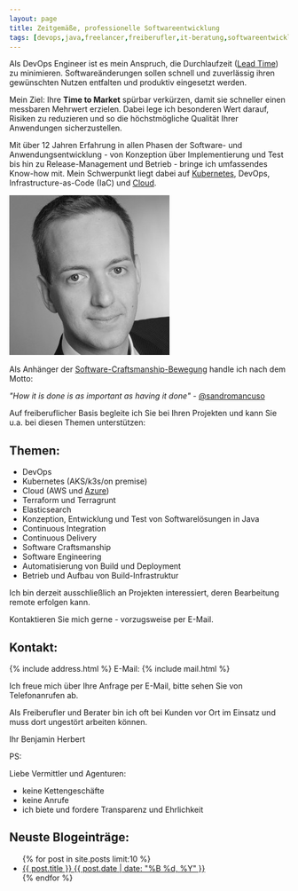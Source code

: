 ```yaml
---
layout: page
title: Zeitgemäße, professionelle Softwareentwicklung
tags: [devops,java,freelancer,freiberufler,it-beratung,softwareentwicklung,software,consulting,continuous integration,tdd]
---
```

Als DevOps Engineer ist es mein Anspruch, die Durchlaufzeit ([Lead Time](https://en.wikipedia.org/wiki/Lead_time)) zu minimieren. Softwareänderungen sollen schnell und zuverlässig ihren gewünschten Nutzen entfalten und produktiv eingesetzt werden.

Mein Ziel: Ihre **Time to Market** spürbar verkürzen, damit sie schneller einen messbaren Mehrwert erzielen. Dabei lege ich besonderen Wert darauf, Risiken zu reduzieren und so die höchstmögliche Qualität Ihrer Anwendungen sicherzustellen.

Mit über 12 Jahren Erfahrung in allen Phasen der Software- und Anwendungsentwicklung - von Konzeption über Implementierung und Test bis hin zu Release-Management und Betrieb - bringe ich umfassendes Know-how mit. Mein Schwerpunkt liegt dabei auf [Kubernetes](https://www.herbert.cc/tags/#kubernetes), DevOps, Infrastructure-as-Code (IaC) und [Cloud](https://www.herbert.cc/tags/#cloud).

<div>
 <img src="images/bh.jpg" alt="Foto von Benjamin Herbert"/>
</div>

Als Anhänger der [Software-Craftsmanship-Bewegung](http://manifesto.softwarecraftsmanship.org/#/de)
handle ich nach dem Motto:

<cite>"How it is done is as important as having it done"</cite> - [@sandromancuso](https://twitter.com/sandromancuso)

Auf freiberuflicher Basis begleite ich Sie bei Ihren Projekten und kann Sie u.a. bei diesen Themen unterstützen:

## Themen:
* DevOps
* Kubernetes (AKS/k3s/on premise)
* Cloud (AWS und [Azure](https://www.herbert.cc/tags/#azure))
* Terraform und Terragrunt
* Elasticsearch
* Konzeption, Entwicklung und Test von Softwarelösungen in Java
* Continuous Integration
* Continuous Delivery
* Software Craftsmanship
* Software Engineering
* Automatisierung von Build und Deployment
* Betrieb und Aufbau von Build-Infrastruktur

Ich bin derzeit ausschließlich an Projekten interessiert, deren Bearbeitung remote erfolgen kann.

Kontaktieren Sie mich gerne - vorzugsweise per E-Mail.

## Kontakt:

{% include address.html %}
E-Mail: {% include mail.html %}

Ich freue mich über Ihre Anfrage per E-Mail, bitte sehen Sie von Telefonanrufen ab.

Als Freiberufler und Berater bin ich oft bei Kunden vor Ort im Einsatz und muss dort
ungestört arbeiten können.

Ihr
Benjamin Herbert

PS:

Liebe Vermittler und Agenturen:

- keine Kettengeschäfte
- keine Anrufe
- ich biete und fordere Transparenz und Ehrlichkeit

## Neuste Blogeinträge:

<ul class="post-list">
{% for post in site.posts limit:10 %}
  <li><article><a href="{{ site.url }}{{ post.url }}">{{ post.title }} <span class="entry-date"><time datetime="{{ post.date | date_to_xmlschema }}">{{ post.date | date: "%B %d, %Y" }}</time></span></a></article></li>
{% endfor %}
</ul>
